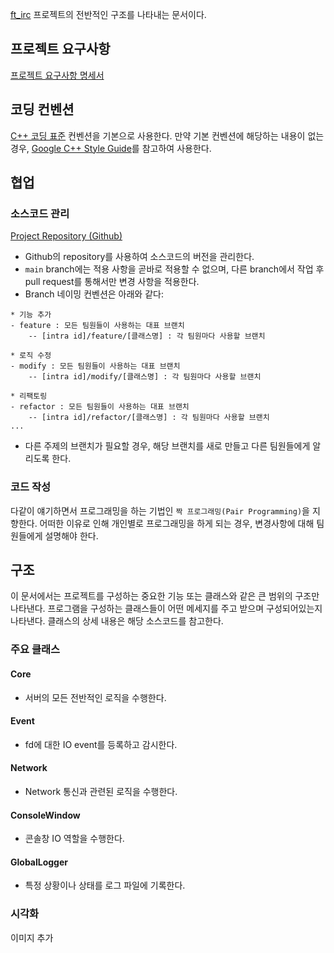 [ft_irc](https://github.com/Taeil-Nam/ft_irc) 프로젝트의 전반적인 구조를 나타내는 문서이다.

## 프로젝트 요구사항
[프로젝트 요구사항 명세서](https://cdn.intra.42.fr/pdf/pdf/115395/en.subject.pdf)

## 코딩 컨벤션
[C++ 코딩 표준](https://docs.popekim.com/ko/coding-standards/cpp) 컨벤션을 기본으로 사용한다.
만약 기본 컨벤션에 해당하는 내용이 없는 경우, [Google C++ Style Guide](https://google.github.io/styleguide/cppguide.html)를 참고하여 사용한다.

## 협업
### 소스코드 관리
[Project Repository (Github)](https://github.com/Taeil-Nam/ft_irc)
- Github의 repository를 사용하여 소스코드의 버전을 관리한다.
- ```main``` branch에는 적용 사항을 곧바로 적용할 수 없으며, 다른 branch에서 작업 후 pull request를 통해서만 변경 사항을 적용한다.
- Branch 네이밍 컨벤션은 아래와 같다:
```
* 기능 추가
- feature : 모든 팀원들이 사용하는 대표 브랜치
    -- [intra id]/feature/[클래스명] : 각 팀원마다 사용할 브랜치

* 로직 수정
- modify : 모든 팀원들이 사용하는 대표 브랜치
    -- [intra id]/modify/[클래스명] : 각 팀원마다 사용할 브랜치

* 리팩토링
- refactor : 모든 팀원들이 사용하는 대표 브랜치
    -- [intra id]/refactor/[클래스명] : 각 팀원마다 사용할 브랜치
...
```
- 다른 주제의 브랜치가 필요할 경우, 해당 브랜치를 새로 만들고 다른 팀원들에게 알리도록 한다.

### 코드 작성
다같이 얘기하면서 프로그래밍을 하는 기법인 ```짝 프로그래밍(Pair Programming)```을 지향한다.
어떠한 이유로 인해 개인별로 프로그래밍을 하게 되는 경우, 변경사항에 대해 팀원들에게 설명해야 한다.

## 구조
이 문서에서는 프로젝트를 구성하는 중요한 기능 또는 클래스와 같은 큰 범위의 구조만 나타낸다.
프로그램을 구성하는 클래스들이 어떤 메세지를 주고 받으며 구성되어있는지 나타낸다.
클래스의 상세 내용은 해당 소스코드를 참고한다.

### 주요 클래스
#### Core
- 서버의 모든 전반적인 로직을 수행한다.

#### Event
- fd에 대한 IO event를 등록하고 감시한다.

#### Network
- Network 통신과 관련된 로직을 수행한다.

#### ConsoleWindow
- 콘솔창 IO 역할을 수행한다.

#### GlobalLogger
- 특정 상황이나 상태를 로그 파일에 기록한다.

### 시각화
이미지 추가

